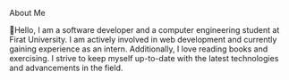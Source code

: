 About Me

<!---
Esra404/Esra404 is a ✨ special ✨ repository because its `README.md` (this file) appears on your GitHub profile.
You can click the Preview link to take a look at your changes.
--->
🌱Hello, I am a software developer and a computer engineering student at Firat University. I am actively involved in web development and currently gaining experience as an intern. Additionally, I love reading books and exercising. I strive to keep myself up-to-date with the latest technologies and advancements in the field.
